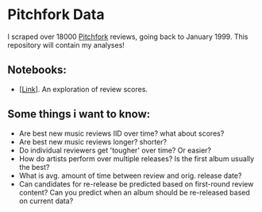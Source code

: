 # Pitchfork Data

I scraped over 18000 [Pitchfork](http://pitchfork.com/) reviews, going back to January 1999. This repository will contain my analyses!

## Notebooks:

- [[Link](notebooks/review-score-exploration.ipynb)]. An exploration of review scores.

## Some things i want to know:

- Are best new music reviews IID over time? what about scores?
- Are best new music reviews longer? shorter?
- Do individual reviewers get 'tougher' over time? Or easier?
- How do artists perform over multiple releases? Is the first album usually the best?
- What is avg. amount of time between review and orig. release date?
- Can candidates for re-release be predicted based on first-round review content? Can you predict when an album should be re-released based on current data?
